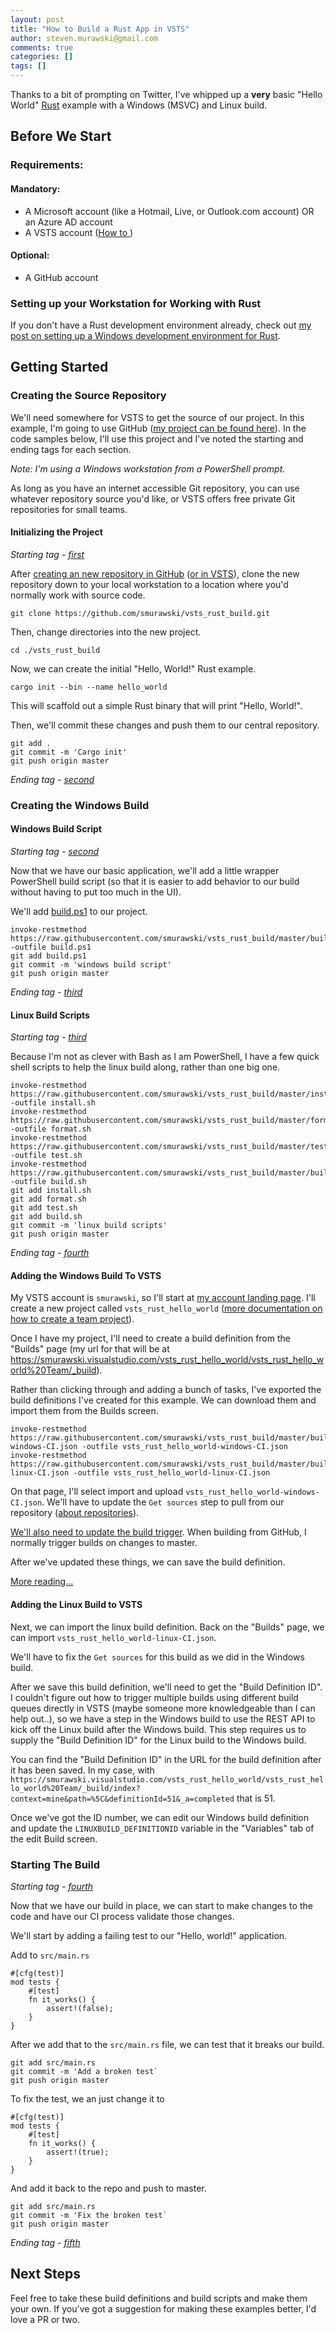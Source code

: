 ```yaml
---
layout: post
title: "How to Build a Rust App in VSTS"
author: steven.murawski@gmail.com
comments: true
categories: []
tags: []
---
```


Thanks to a bit of prompting on Twitter, I've whipped up a **very** basic "Hello World" [Rust](https://www.rust-lang.org/en-US/) example with a Windows (MSVC) and Linux build.

## Before We Start

### Requirements:

#### Mandatory:

* A Microsoft account (like a Hotmail, Live, or Outlook.com account) OR an Azure AD account
* A VSTS account ([How to ](https://docs.microsoft.com/en-us/vsts/accounts/create-account-msa-or-work-student))

#### Optional:

* A GitHub account

### Setting up your Workstation for Working with Rust

If you don't have a Rust development environment already, check out [my post on setting up a Windows development environment for Rust](http://stevenmurawski.com/powershell/2016/08/rustify/).

## Getting Started

### Creating the Source Repository

We'll need somewhere for VSTS to get the source of our project.  In this example, I'm going to use GitHub ([my project can be found here](https://github.com/smurawski/vsts_rust_build)).  In the code samples below, I'll use this project and I've noted the starting and ending tags for each section.

*Note: I'm using a Windows workstation from a PowerShell prompt.*

As long as you have an internet accessible Git repository, you can use whatever repository source you'd like, or VSTS offers free private Git repositories for small teams.

#### Initializing the Project

*Starting tag - [first](https://github.com/smurawski/vsts_rust_build/tree/first)*

After [creating an new repository in GitHub](https://help.github.com/articles/creating-a-new-repository/) ([or in VSTS](https://docs.microsoft.com/en-us/vsts/git/create-new-repo)), clone the new repository down to your local workstation to a location where you'd normally work with source code.

`git clone https://github.com/smurawski/vsts_rust_build.git`

Then, change directories into the new project.

`cd ./vsts_rust_build`

Now, we can create the initial "Hello, World!" Rust example.

`cargo init --bin --name hello_world`

This will scaffold out a simple Rust binary that will print "Hello, World!".

Then, we'll commit these changes and push them to our central repository.

```
git add .
git commit -m 'Cargo init'
git push origin master
```

*Ending tag - [second](https://github.com/smurawski/vsts_rust_build/tree/second)*

### Creating the Windows Build

#### Windows Build Script

*Starting tag - [second](https://github.com/smurawski/vsts_rust_build/tree/second)*


Now that we have our basic application, we'll add a little wrapper PowerShell build script (so that it is easier to add behavior to our build without having to put too much in the UI).

We'll add [build.ps1](https://github.com/smurawski/vsts_rust_build/blob/master/build.ps1) to our project.

```
invoke-restmethod https://raw.githubusercontent.com/smurawski/vsts_rust_build/master/build.ps1 -outfile build.ps1 
git add build.ps1
git commit -m 'windows build script'
git push origin master
```

*Ending tag - [third](https://github.com/smurawski/vsts_rust_build/tree/third)*

#### Linux Build Scripts

*Starting tag - [third](https://github.com/smurawski/vsts_rust_build/tree/third)*

Because I'm not as clever with Bash as I am PowerShell, I have a few quick shell scripts to help the linux build along, rather than one big one.

```
invoke-restmethod https://raw.githubusercontent.com/smurawski/vsts_rust_build/master/install.sh -outfile install.sh
invoke-restmethod https://raw.githubusercontent.com/smurawski/vsts_rust_build/master/format.sh -outfile format.sh 
invoke-restmethod https://raw.githubusercontent.com/smurawski/vsts_rust_build/master/test.sh -outfile test.sh 
invoke-restmethod https://raw.githubusercontent.com/smurawski/vsts_rust_build/master/build.sh -outfile build.sh 
git add install.sh
git add format.sh
git add test.sh
git add build.sh
git commit -m 'linux build scripts'
git push origin master
```

*Ending tag - [fourth](https://github.com/smurawski/vsts_rust_build/tree/fourth)*

#### Adding the Windows Build To VSTS

My VSTS account is `smurawski`, so I'll start at [my account landing page](https://smurawski.visualstudio.com).  I'll create a new project called `vsts_rust_hello_world` ([more documentation on how to create a team project](https://docs.microsoft.com/en-us/vsts/accounts/create-team-project?tabs=vsts)).

Once I have my project, I'll need to create a build definition from the "Builds" page (my url for that will be at https://smurawski.visualstudio.com/vsts_rust_hello_world/vsts_rust_hello_world%20Team/_build).

Rather than clicking through and adding a bunch of tasks, I've exported the build definitions I've created for this example.  We can download them and import them from the Builds screen.

```
invoke-restmethod https://raw.githubusercontent.com/smurawski/vsts_rust_build/master/build_definitions/vsts_rust_hello_world-windows-CI.json -outfile vsts_rust_hello_world-windows-CI.json
invoke-restmethod https://raw.githubusercontent.com/smurawski/vsts_rust_build/master/build_definitions/vsts_rust_hello_world-linux-CI.json -outfile vsts_rust_hello_world-linux-CI.json 
```

On that page, I'll select import and upload `vsts_rust_hello_world-windows-CI.json`.  We'll have to update the `Get sources` step to pull from our repository ([about repositories](https://docs.microsoft.com/en-us/vsts/build-release/concepts/definitions/build/repository)).

[We'll also need to update the build trigger](https://docs.microsoft.com/en-us/vsts/build-release/concepts/definitions/build/triggers).  When building from GitHub, I normally trigger builds on changes to master.

After we've updated these things, we can save the build definition.

[More reading...](https://docs.microsoft.com/en-us/vsts/build-release/actions/ci-cd-part-1)

#### Adding the Linux Build to VSTS

Next, we can import the linux build definition.  Back on the "Builds" page, we can import `vsts_rust_hello_world-linux-CI.json`.

We'll have to fix the `Get sources` for this build as we did in the Windows build.

After we save this build definition, we'll need to get the "Build Definition ID".  I couldn't figure out how to trigger multiple builds using different build queues directly in VSTS (maybe someone more knowledgeable than I can help out..), so we have a step in the Windows build to use the REST API to kick off the Linux build after the Windows build.  This step requires us to supply the "Build Definition ID" for the Linux build to the Windows build.

You can find the "Build Definition ID" in the URL for the build definition after it has been saved.  In my case, with `https://smurawski.visualstudio.com/vsts_rust_hello_world/vsts_rust_hello_world%20Team/_build/index?context=mine&path=%5C&definitionId=51&_a=completed` that is 51.

Once we've got the ID number, we can edit our Windows build definition and update the `LINUXBUILD_DEFINITIONID` variable in the "Variables" tab of the edit Build screen.

### Starting The Build

*Starting tag - [fourth](https://github.com/smurawski/vsts_rust_build/tree/fourth)*

Now that we have our build in place, we can start to make changes to the code and have our CI process validate those changes.

We'll start by adding a failing test to our "Hello, world!" application.

Add to `src/main.rs`

```
#[cfg(test)]
mod tests {
    #[test]
    fn it_works() {
        assert!(false);
    }
}
```

After we add that to the `src/main.rs` file, we can test that it breaks our build.

```
git add src/main.rs
git commit -m 'Add a broken test`
git push origin master
```

To fix the test, we an just change it to

```
#[cfg(test)]
mod tests {
    #[test]
    fn it_works() {
        assert!(true);
    }
}
```

And add it back to the repo and push to master.

```
git add src/main.rs
git commit -m 'Fix the broken test`
git push origin master
```

*Ending tag - [fifth](https://github.com/smurawski/vsts_rust_build/tree/fifth)*


## Next Steps

Feel free to take these build definitions and build scripts and make them your own.  If you've got a suggestion for making these examples better, I'd love a PR or two.